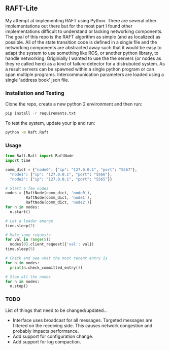 ## RAFT-Lite
My attempt at implementing RAFT using Python. There are several other implementations out there but for the most part I found other implementations difficult to understand or lacking networking components. The goal of this repo is the RAFT algorithm as simple (and as localized) as possible. All of the state transition code is defined in a single file and the networking components are abstracted away such that it would be easy to adapt the system to use something like ROS, or another python library, to handle networking. Originially I wanted to use the the servers (or nodes as they're called here) as a kind of failure detector for a distrubuted system. As a result servers can be spawned within a single python program or can span multiple programs. Intercommunication parameters are loaded using a single 'address book' json file.

### Installation and Testing
Clone the repo, create a new python 2 environment and then run:
```bash
pip install -r requirements.txt
```

To test the system, update your ip and run: 
```bash 
python -m Raft.Raft
```

### Usage
```python 
from Raft.Raft import RaftNode
import time

comm_dict = {"node0": {"ip": "127.0.0.1", "port": "5567"}, 
  "node1": {"ip": "127.0.0.1", "port": "5566"}, 
  "node2": {"ip": "127.0.0.1", "port": "5565"}}

# Start a few nodes
nodes = [RaftNode(comm_dict, 'node0'),
         RaftNode(comm_dict, 'node1'), 
         RaftNode(comm_dict, 'node2')]
for n in nodes:
  n.start()

# Let a leader emerge
time.sleep(2)

# Make some requests
for val in range(5):
  nodes[0].client_request({'val': val})
time.sleep(5)

# Check and see what the most recent entry is
for n in nodes:
  print(n.check_committed_entry())

# Stop all the nodes
for n in nodes:
  n.stop()
```

### TODO
List of things that need to be changed/updated...
* Interface uses broadcast for all messages. Targeted messages are filtered on the receiving side. This causes network congestion and probably impacts performance. 
* Add support for configuration change. 
* Add support for log compaction. 
